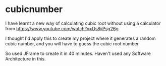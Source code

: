 # cubicnumber

I have learnt a new way of calculating cubic root without using a calculator from https://www.youtube.com/watch?v=Ds8ijPsg26g

I thought I'd apply this to create my project where it generates a random cubic number, and you will have to guess the cubic root number

So used JFrame to create it in 40 minutes. Haven't used any Software Architecture in this. 
